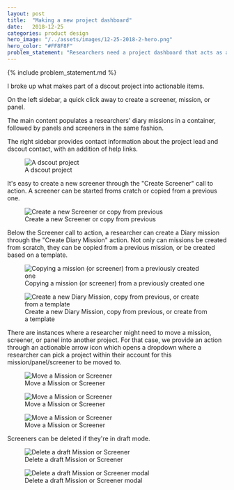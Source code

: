 ```yaml
---
layout: post
title:  "Making a new project dashboard"
date:   2018-12-25
categories: product design
hero_image: "/../assets/images/12-25-2018-2-hero.png"
hero_color: "#FF8F8F"
problem_statement: "Researchers need a project dashboard that acts as a home for the research projects."
---
```


{% include problem_statement.md %}

I broke up what makes part of a dscout project into actionable items.

On the left sidebar, a quick click away to create a screener, mission, or panel.

The main content populates a researchers' diary missions in a container, followed by panels and screeners in the same fashion.

The right sidebar provides contact information about the project lead and dscout contact, with an addition of help links.

<figure>
	<img src="{{ site.baseurl }}/assets/images/project-1.png" title="A dscout project" />
	<figcaption class="media-caption center">A dscout project</figcaption>
</figure>

It's easy to create a new screener through the "Create Screener" call to action. A screener can be started froms cratch or copied from a previous one.

<figure>
	<img src="{{ site.baseurl }}/assets/images/project-2.png" title="Create a new Screener or copy from previous" />
	<figcaption class="media-caption center">Create a new Screener or copy from previous</figcaption>
</figure>

Below the Screener call to action, a researcher can create a Diary mission through the "Create Diary Mission" action. Not only can missions be created from scratch, they can be copied from a previous mission, or be created based on a template.

<figure>
	<img src="{{ site.baseurl }}/assets/images/project-9.png" title="Copying a mission (or screener) from a previously created one" />
	<figcaption class="media-caption center">Copying a mission (or screener) from a previously created one</figcaption>
</figure>

<figure>
	<img src="{{ site.baseurl }}/assets/images/project-3.png" title="Create a new Diary Mission, copy from previous, or create from a template" />
	<figcaption class="media-caption center">Create a new Diary Mission, copy from previous, or create from a template</figcaption>
</figure>

There are instances where a researcher might need to move a mission, screener, or panel into another project. For that case, we provide an action through an actionable arrow icon which opens a dropdown where a researcher can pick a project within their account for this mission/panel/screener to be moved to.

<figure>
	<img src="{{ site.baseurl }}/assets/images/project-4.png" title="Move a Mission or Screener" />
	<figcaption class="media-caption center">Move a Mission or Screener</figcaption>
</figure>

<figure>
	<img src="{{ site.baseurl }}/assets/images/project-5.png" title="Move a Mission or Screener" />
	<figcaption class="media-caption center">Move a Mission or Screener</figcaption>
</figure>

<figure>
	<img src="{{ site.baseurl }}/assets/images/project-6.png" title="Move a Mission or Screener" />
	<figcaption class="media-caption center">Move a Mission or Screener</figcaption>
</figure>

Screeners can be deleted if they're in draft mode.

<figure>
	<img src="{{ site.baseurl }}/assets/images/project-7.png" title="Delete a draft Mission or Screener" />
	<figcaption class="media-caption center">Delete a draft Mission or Screener</figcaption>
</figure>

<figure>
	<img src="{{ site.baseurl }}/assets/images/project-8.png" title="Delete a draft Mission or Screener modal" />
	<figcaption class="media-caption center">Delete a draft Mission or Screener modal</figcaption>
</figure>
